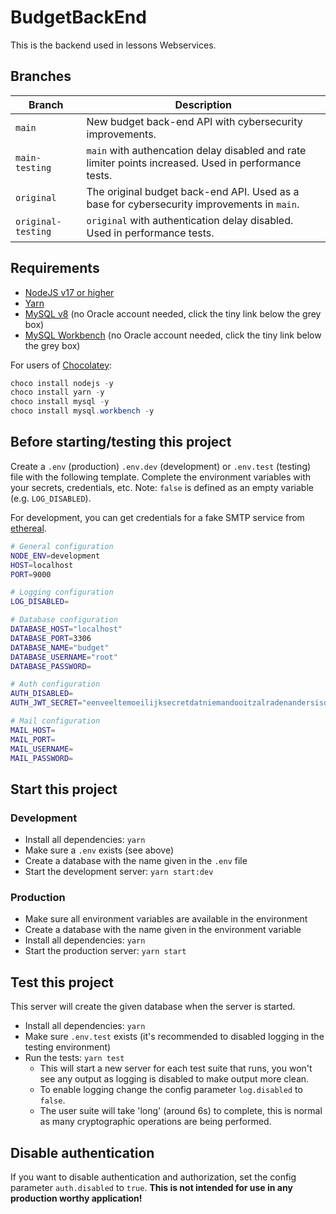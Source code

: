 # BudgetBackEnd

This is the backend used in lessons Webservices.

## Branches

| Branch             | Description                                                                                           |
| ------------------ | ----------------------------------------------------------------------------------------------------- |
| `main`             | New budget back-end API with cybersecurity improvements.                                              |
| `main-testing`     | `main` with authencation delay disabled and rate limiter points increased. Used in performance tests. |
| `original`         | The original budget back-end API. Used as a base for cybersecurity improvements in `main`.            |
| `original-testing` | `original` with authentication delay disabled. Used in performance tests.                             |

## Requirements

- [NodeJS v17 or higher](https://nodejs.org/)
- [Yarn](https://yarnpkg.com/)
- [MySQL v8](https://dev.mysql.com/downloads/windows/installer/8.0.html) (no Oracle account needed, click the tiny link below the grey box)
- [MySQL Workbench](https://dev.mysql.com/downloads/workbench/) (no Oracle account needed, click the tiny link below the grey box)

For users of [Chocolatey](https://chocolatey.org/):

```powershell
choco install nodejs -y
choco install yarn -y
choco install mysql -y
choco install mysql.workbench -y
```

## Before starting/testing this project

Create a `.env` (production) `.env.dev` (development) or `.env.test` (testing) file with the following template.
Complete the environment variables with your secrets, credentials, etc. Note: `false` is defined as an
empty variable (e.g. `LOG_DISABLED`).

For development, you can get credentials for a fake SMTP service from [ethereal](https://ethereal.email/).

```bash
# General configuration
NODE_ENV=development
HOST=localhost
PORT=9000

# Logging configuration
LOG_DISABLED=

# Database configuration
DATABASE_HOST="localhost"
DATABASE_PORT=3306
DATABASE_NAME="budget"
DATABASE_USERNAME="root"
DATABASE_PASSWORD=

# Auth configuration
AUTH_DISABLED=
AUTH_JWT_SECRET="eenveeltemoeilijksecretdatniemandooitzalradenandersisdesitegehacked"

# Mail configuration
MAIL_HOST=
MAIL_PORT=
MAIL_USERNAME=
MAIL_PASSWORD=
```

## Start this project

### Development

- Install all dependencies: `yarn`
- Make sure a `.env` exists (see above)
- Create a database with the name given in the `.env` file
- Start the development server: `yarn start:dev`

### Production

- Make sure all environment variables are available in the environment
- Create a database with the name given in the environment variable
- Install all dependencies: `yarn`
- Start the production server: `yarn start`

## Test this project

This server will create the given database when the server is started.

- Install all dependencies: `yarn`
- Make sure `.env.test` exists (it's recommended to disabled logging in the testing environment)
- Run the tests: `yarn test`
  - This will start a new server for each test suite that runs, you won't see any output as logging is disabled to make output more clean.
  - To enable logging change the config parameter `log.disabled` to `false`.
  - The user suite will take 'long' (around 6s) to complete, this is normal as many cryptographic operations are being performed.

## Disable authentication

If you want to disable authentication and authorization, set the config parameter `auth.disabled` to `true`. **This is not intended for use in any production worthy application!**
